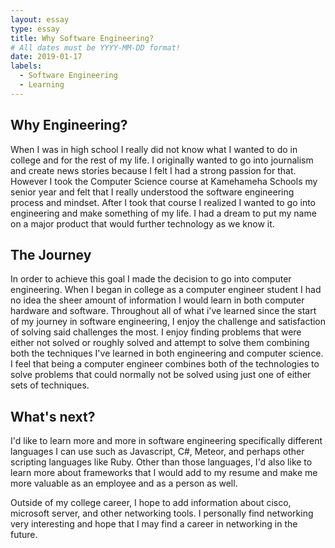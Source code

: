```yaml
---
layout: essay
type: essay
title: Why Software Engineering?
# All dates must be YYYY-MM-DD format!
date: 2019-01-17
labels:
  - Software Engineering
  - Learning
---
```

## Why Engineering?
When I was in high school I really did not know what I wanted to do in college and for the rest of my life.  I originally wanted to go into journalism and create news stories because I felt I had a strong passion for that.  However I took the Computer Science course at Kamehameha Schools my senior year and felt that I really understood the software engineering process and mindset.  After I took that course I realized I wanted to go into engineering and make something of my life.  I had a dream to put my name on a major product that would further technology as we know it.

## The Journey
In order to achieve this goal I made the decision to go into computer engineering.  When I began in college as a computer engineer student I had no idea the sheer amount of information I would learn in both computer hardware and software.  Throughout all of what i've learned since the start of my journey in software engineering, I enjoy the challenge and satisfaction of solving said challenges the most.  I enjoy finding problems that were either not solved or roughly solved and attempt to solve them combining both the techniques I've learned in both engineering and computer science.  I feel that being a computer engineer combines both of the technologies to solve problems that could normally not be solved using just one of either sets of techniques.  

## What's next?
I'd like to learn more and more in software engineering specifically different languages I can use such as Javascript, C#, Meteor, and perhaps other scripting languages like Ruby.  Other than those languages, I'd also like to learn more about frameworks that I would add to my resume and make me more valuable as an employee and as a person as well.  

Outside of my college career, I hope to add information about cisco, microsoft server, and other networking tools.  I personally find networking very interesting and hope that I may find a career in networking in the future.
